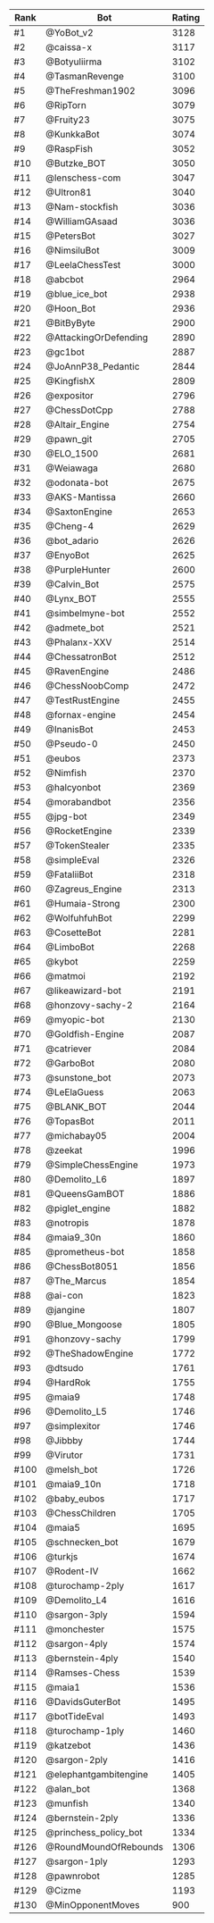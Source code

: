 Rank|Bot|Rating
---|---|---
#1|@YoBot_v2|3128
#2|@caissa-x|3117
#3|@Botyuliirma|3102
#4|@TasmanRevenge|3100
#5|@TheFreshman1902|3096
#6|@RipTorn|3079
#7|@Fruity23|3075
#8|@KunkkaBot|3074
#9|@RaspFish|3052
#10|@Butzke_BOT|3050
#11|@lenschess-com|3047
#12|@Ultron81|3040
#13|@Nam-stockfish|3036
#14|@WilliamGAsaad|3036
#15|@PetersBot|3027
#16|@NimsiluBot|3009
#17|@LeelaChessTest|3000
#18|@abcbot|2964
#19|@blue_ice_bot|2938
#20|@Hoon_Bot|2936
#21|@BitByByte|2900
#22|@AttackingOrDefending|2890
#23|@gc1bot|2887
#24|@JoAnnP38_Pedantic|2844
#25|@KingfishX|2809
#26|@expositor|2796
#27|@ChessDotCpp|2788
#28|@Altair_Engine|2754
#29|@pawn_git|2705
#30|@ELO_1500|2681
#31|@Weiawaga|2680
#32|@odonata-bot|2675
#33|@AKS-Mantissa|2660
#34|@SaxtonEngine|2653
#35|@Cheng-4|2629
#36|@bot_adario|2626
#37|@EnyoBot|2625
#38|@PurpleHunter|2600
#39|@Calvin_Bot|2575
#40|@Lynx_BOT|2555
#41|@simbelmyne-bot|2552
#42|@admete_bot|2521
#43|@Phalanx-XXV|2514
#44|@ChessatronBot|2512
#45|@RavenEngine|2486
#46|@ChessNoobComp|2472
#47|@TestRustEngine|2455
#48|@fornax-engine|2454
#49|@InanisBot|2453
#50|@Pseudo-0|2450
#51|@eubos|2373
#52|@Nimfish|2370
#53|@halcyonbot|2369
#54|@morabandbot|2356
#55|@jpg-bot|2349
#56|@RocketEngine|2339
#57|@TokenStealer|2335
#58|@simpleEval|2326
#59|@FataliiBot|2318
#60|@Zagreus_Engine|2313
#61|@Humaia-Strong|2300
#62|@WolfuhfuhBot|2299
#63|@CosetteBot|2281
#64|@LimboBot|2268
#65|@kybot|2259
#66|@matmoi|2192
#67|@likeawizard-bot|2191
#68|@honzovy-sachy-2|2164
#69|@myopic-bot|2130
#70|@Goldfish-Engine|2087
#71|@catriever|2084
#72|@GarboBot|2080
#73|@sunstone_bot|2073
#74|@LeElaGuess|2063
#75|@BLANK_BOT|2044
#76|@TopasBot|2011
#77|@michabay05|2004
#78|@zeekat|1996
#79|@SimpleChessEngine|1973
#80|@Demolito_L6|1897
#81|@QueensGamBOT|1886
#82|@piglet_engine|1882
#83|@notropis|1878
#84|@maia9_30n|1860
#85|@prometheus-bot|1858
#86|@ChessBot8051|1856
#87|@The_Marcus|1854
#88|@ai-con|1823
#89|@jangine|1807
#90|@Blue_Mongoose|1805
#91|@honzovy-sachy|1799
#92|@TheShadowEngine|1772
#93|@dtsudo|1761
#94|@HardRok|1755
#95|@maia9|1748
#96|@Demolito_L5|1746
#97|@simplexitor|1746
#98|@Jibbby|1744
#99|@Virutor|1731
#100|@melsh_bot|1726
#101|@maia9_10n|1718
#102|@baby_eubos|1717
#103|@ChessChildren|1705
#104|@maia5|1695
#105|@schnecken_bot|1679
#106|@turkjs|1674
#107|@Rodent-IV|1662
#108|@turochamp-2ply|1617
#109|@Demolito_L4|1616
#110|@sargon-3ply|1594
#111|@monchester|1575
#112|@sargon-4ply|1574
#113|@bernstein-4ply|1540
#114|@Ramses-Chess|1539
#115|@maia1|1536
#116|@DavidsGuterBot|1495
#117|@botTideEval|1493
#118|@turochamp-1ply|1460
#119|@katzebot|1436
#120|@sargon-2ply|1416
#121|@elephantgambitengine|1405
#122|@alan_bot|1368
#123|@munfish|1340
#124|@bernstein-2ply|1336
#125|@princhess_policy_bot|1334
#126|@RoundMoundOfRebounds|1306
#127|@sargon-1ply|1293
#128|@pawnrobot|1285
#129|@Cizme|1193
#130|@MinOpponentMoves|900
